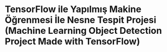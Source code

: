 # TensorFlow ile Yapılmış Makine Öğrenmesi İle Nesne Tespit Projesi (Machine Learning Object Detection Project Made with TensorFlow)

